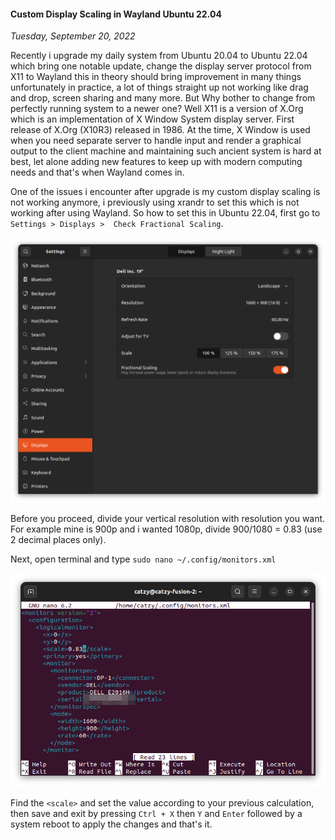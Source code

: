 #### Custom Display Scaling in Wayland Ubuntu 22.04
_Tuesday, September 20, 2022_

Recently i upgrade my daily system from Ubuntu 20.04 to Ubuntu 22.04 which bring 
one notable update, change the display server protocol from X11 to Wayland this 
in theory should bring improvement in many things unfortunately in practice, a 
lot of things straight up not working like drag and drop, screen sharing and many 
more. But Why bother to change from perfectly running system to a newer one? Well 
X11 is a version of X.Org which is an implementation of X Window System display 
server. First release of X.Org (X10R3) released in 1986. At the time, X Window is 
used when you need separate server to handle input and render a graphical output 
to the client machine and maintaining such ancient system is hard at best, let alone 
adding new features to keep up with modern computing needs and that's when Wayland 
comes in.

One of the issues i encounter after upgrade is my custom display scaling is not 
working anymore, i previously using xrandr to set this which is not working after 
using Wayland. So how to set this in Ubuntu 22.04, first go to `Settings > Displays > 
Check Fractional Scaling`.

![img_lg](./posts/2022-09-20-custom-display-scaling-in-wayland-ubuntu-22-04/01.png)

Before you proceed, divide your vertical resolution with resolution you want. 
For example mine is 900p and i wanted 1080p, divide 900/1080 = 0.83 (use 2 decimal 
places only).

Next, open terminal and type `sudo nano ~/.config/monitors.xml`

![img_lg](./posts/2022-09-20-custom-display-scaling-in-wayland-ubuntu-22-04/02.png)

Find the `<scale>` and set the value according to your previous calculation, then 
save and exit by pressing `Ctrl + X` then `Y` and `Enter` followed by a system reboot 
to apply the changes and that's it.